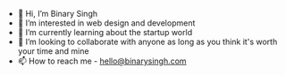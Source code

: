 - 👋 Hi, I’m Binary Singh
- 👀 I’m interested in web design and development
- 🌱 I’m currently learning about the startup world
- 💞️ I’m looking to collaborate with anyone as long as you think it's worth your time and mine
- 📫 How to reach me - hello@binarysingh.com

<!---
binary-singh/binary-singh is a ✨ special ✨ repository because its `README.md` (this file) appears on your GitHub profile.
You can click the Preview link to take a look at your changes.
--->
